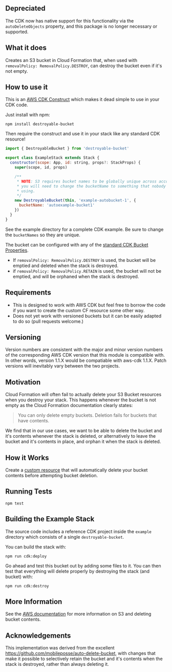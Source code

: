 ## Depreciated

The CDK now has native support for this functionality via the `autoDeleteObjects` property, and this package is no longer necessary or supported.

## What it does

Creates an S3 bucket in Cloud Formation that, when used with `removalPolicy: RemovalPolicy.DESTROY`, can destroy the bucket even if it's not empty.

## How to use it

This is an [AWS CDK Construct](https://docs.aws.amazon.com/CDK/latest/userguide/constructs.html) which makes it dead simple to use in your CDK code.

Just install with npm:

```
npm install destroyable-bucket
```

Then require the construct and use it in your stack like any standard CDK resource!

```js
import { DestroyableBucket } from 'destroyable-bucket'

export class ExampleStack extends Stack {
  constructor(scope: App, id: string, props?: StackProps) {
    super(scope, id, props)

    /**
     * NOTE: S3 requires bucket names to be globally unique across accounts so
     * you will need to change the bucketName to something that nobody else is
     * using.
     */
    new DestroyableBucket(this, 'example-autobucket-1', {
      bucketName: 'autoexample-bucket1'
    })
  }
}
```

See the example directory for a complete CDK example. Be sure to change the `bucketNames` so they are unique.

The bucket can be configured with any of the [standard CDK Bucket Properties](https://awslabs.github.io/aws-cdk/refs/_aws-cdk_aws-s3.html#bucketprops-interface).

- If `removalPolicy: RemovalPolicy.DESTROY` is used, the bucket will be emptied and deleted when the stack is destroyed.
- if `removalPolicy: RemovalPolicy.RETAIN` is used, the bucket will not be emptied, and will be orphaned when the stack is destroyed.

## Requirements

- This is designed to work with AWS CDK but feel free to borrow the code if you want to create the custom CF resource some other way.
- Does not yet work with versioned buckets but it can be easily adapted to do so (pull requests welcome.)

## Versioning

Version numbers are consistent with the major and minor version numbers of the corresponding AWS CDK version that this module is compatible with. In other words, version 1.1.X would be compatiable with aws-cdk 1.1.X. Patch versions will inevitably vary between the two projects.

## Motivation

Cloud Formation will often fail to actually delete your S3 Bucket resources when you destroy your stack. This happens whenever the bucket is not empty as the Cloud Formation documentation clearly states:

> You can only delete empty buckets. Deletion fails for buckets that have contents.

We find that in our use cases, we want to be able to delete the bucket and it's contents whenever the stack is deleted,
or alternatively to leave the bucket and it's contents in place, and orphan it when the stack is deleted.

## How it Works

Create a [custom resource](https://docs.aws.amazon.com/AWSCloudFormation/latest/UserGuide/template-custom-resources.html) that will automatically delete your bucket contents before attempting bucket deletion.

## Running Tests

```
npm test
```

## Building the Example Stack

The source code includes a reference CDK project inside the `example` directory which consists of a single `destroyable-bucket`.

You can build the stack with:

```
npm run cdk:deploy
```

Go ahead and test this bucket out by adding some files to it. You can then test that everything will delete properly by destroying the stack (and bucket) with:

```
npm run cdk:destroy
```

## More Information

See the [AWS documentation](https://docs.aws.amazon.com/AmazonS3/latest/dev/delete-or-empty-bucket.html) for more information on S3 and deleting bucket contents.

## Acknowledgements

This implementation was derived from the excellent https://github.com/mobileposse/auto-delete-bucket, with changes
that make it possible to selectively retain the bucket and it's contents when the stack is destroyed, rather than always deleting it.
